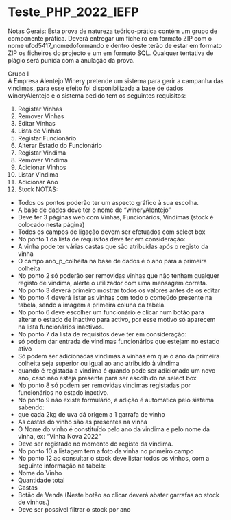 # Teste_PHP_2022_IEFP
 
Notas Gerais:
Esta prova de natureza teórico-prática contém um grupo de componente prática.
Deverá entregar um ficheiro em formato ZIP com o nome ufcd5417_nomedoformando e dentro
deste terão de estar em formato ZIP os ficheiros do projecto e um em formato SQL.
Qualquer tentativa de plágio será punida com a anulação da prova.

Grupo I<br>
A Empresa Alentejo Winery pretende um sistema para gerir a campanha das vindimas, para
esse efeito foi disponibilizada a base de dados wineryAlentejo e o sistema pedido tem os
seguintes requisitos:
1. Registar Vinhas
2. Remover Vinhas
3. Editar Vinhas
4. Lista de Vinhas
5. Registar Funcionário
6. Alterar Estado do Funcionário
7. Registar Vindima
8. Remover Vindima
9. Adicionar Vinhos
10. Listar Vindima
11. Adicionar Ano
12. Stock
NOTAS:
- Todos os pontos poderão ter um aspecto gráfico à sua escolha.
- A base de dados deve ter o nome de “wineryAlentejo”
- Deve ter 3 páginas web com Vinhas, Funcionários, Vindimas (stock é colocado nesta
página)
- Todos os campos de ligação devem ser efetuados com select box
- No ponto 1 da lista de requisitos deve ter em consideração:
- A vinha pode ter várias castas que são atribuídas após o registo da vinha
- O campo ano_p_colheita na base de dados é o ano para a primeira colheita
- No ponto 2 só poderão ser removidas vinhas que não tenham qualquer registo de vindima,
alerte o utilizador com uma mensagem correta.
- No ponto 3 deverá primeiro mostrar todos os valores antes de os editar
- No ponto 4 deverá listar as vinhas com todo o conteúdo presente na tabela, sendo a
imagem a primeira coluna da tabela.
- No ponto 6 deve escolher um funcionário e clicar num botão para alterar o estado de
inactivo para activo, por esse motivo só aparecem na lista funcionários inactivos.
- No ponto 7 da lista de requisitos deve ter em consideração:
- só podem dar entrada de vindimas funcionários que estejam no estado ativo
- Só podem ser adicionadas vindimas a vinhas em que o ano da primeira colheita seja
superior ou igual ao ano atribuído à vindima
- quando é registada a vindima é quando pode ser adicionado um novo ano, caso não
esteja presente para ser escolhido na select box
- No ponto 8 só podem ser removidas vindimas registadas por funcionários no estado
inactivo.
- No ponto 9 não existe formulário, a adição é automática pelo sistema sabendo:
- que cada 2kg de uva dá origem a 1 garrafa de vinho
- As castas do vinho são as presentes na vinha
- O Nome do vinho é constituído pelo ano da vindima e pelo nome da vinha, ex: “Vinha
Nova 2022”
- Deve ser registado no momento do registo da vindima.
- No ponto 10 a listagem tem a foto da vinha no primeiro campo
- No ponto 12 ao consultar o stock deve listar todos os vinhos, com a seguinte informação na
tabela:
- Nome do Vinho
- Quantidade total
- Castas
- Botão de Venda (Neste botão ao clicar deverá abater garrafas ao stock de vinhos.)
- Deve ser possível filtrar o stock por ano
